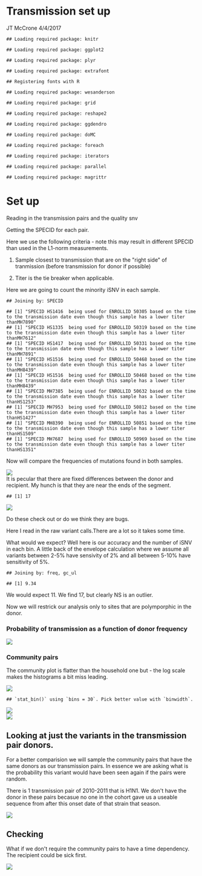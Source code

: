 Transmission set up
================
JT McCrone
4/4/2017

    ## Loading required package: knitr

    ## Loading required package: ggplot2

    ## Loading required package: plyr

    ## Loading required package: extrafont

    ## Registering fonts with R

    ## Loading required package: wesanderson

    ## Loading required package: grid

    ## Loading required package: reshape2

    ## Loading required package: ggdendro

    ## Loading required package: doMC

    ## Loading required package: foreach

    ## Loading required package: iterators

    ## Loading required package: parallel

    ## Loading required package: magrittr

Set up
======

Reading in the transmission pairs and the quality snv

Getting the SPECID for each pair.

Here we use the following criteria - note this may result in different SPECID than used in the L1-norm measurements.

1.  Sample closest to transmission that are on the "right side" of tranmission (before transmission for donor if possible)

2.  Titer is the tie breaker when applicable.

Here we are going to count the minority iSNV in each sample.

    ## Joining by: SPECID

    ## [1] "SPECID HS1416  being used for ENROLLID 50305 based on the time to the transmission date even though this sample has a lower titer thanMH7890"
    ## [1] "SPECID HS1335  being used for ENROLLID 50319 based on the time to the transmission date even though this sample has a lower titer thanMH7612"
    ## [1] "SPECID HS1417  being used for ENROLLID 50331 based on the time to the transmission date even though this sample has a lower titer thanMH7891"
    ## [1] "SPECID HS1516  being used for ENROLLID 50468 based on the time to the transmission date even though this sample has a lower titer thanMH8439"
    ## [1] "SPECID HS1516  being used for ENROLLID 50468 based on the time to the transmission date even though this sample has a lower titer thanMH8439"
    ## [1] "SPECID MH7385  being used for ENROLLID 50632 based on the time to the transmission date even though this sample has a lower titer thanHS1253"
    ## [1] "SPECID MH7953  being used for ENROLLID 50812 based on the time to the transmission date even though this sample has a lower titer thanHS1427"
    ## [1] "SPECID MH8390  being used for ENROLLID 50851 based on the time to the transmission date even though this sample has a lower titer thanHS1509"
    ## [1] "SPECID MH7687  being used for ENROLLID 50969 based on the time to the transmission date even though this sample has a lower titer thanHS1351"

Now will compare the frequencies of mutations found in both samples.

<img src="transmission_setup_files/figure-markdown_github/unnamed-chunk-5-1.png" style="display: block; margin: auto;" /> It is pecular that there are fixed differences between the donor and recipient. My hunch is that they are near the ends of the segment.

    ## [1] 17

<img src="transmission_setup_files/figure-markdown_github/unnamed-chunk-6-1.png" style="display: block; margin: auto;" />

Do these check out or do we think they are bugs.

Here I read in the raw variant calls.There are a lot so it takes some time.

What would we expect? Well here is our accuracy and the number of iSNV in each bin. A little back of the envelope calculation where we assume all variants between 2-5% have sensivity of 2% and all between 5-10% have sensitivity of 5%.

    ## Joining by: freq, gc_ul

    ## [1] 9.34

We would expect 11. We find 17, but clearly NS is an outlier.

Now we will restrick our analysis only to sites that are polymporphic in the donor.

### Probability of transmission as a function of donor frequency

<img src="transmission_setup_files/figure-markdown_github/unnamed-chunk-11-1.png" style="display: block; margin: auto;" />

### Community pairs

The community plot is flatter than the household one but - the log scale makes the histograms a bit miss leading.

<img src="transmission_setup_files/figure-markdown_github/unnamed-chunk-15-1.png" style="display: block; margin: auto;" />

    ## `stat_bin()` using `bins = 30`. Pick better value with `binwidth`.

<img src="transmission_setup_files/figure-markdown_github/unnamed-chunk-15-2.png" style="display: block; margin: auto;" />

<img src="transmission_setup_files/figure-markdown_github/unnamed-chunk-16-1.png" style="display: block; margin: auto;" />

Looking at just the variants in the transmission pair donors.
-------------------------------------------------------------

For a better comparision we will sample the community pairs that have the same donors as our transmission pairs. In essence we are asking what is the probability this variant would have been seen again if the pairs were random.

There is 1 transmission pair of 2010-2011 that is H1N1. We don't have the donor in these pairs becasue no one in the cohort gave us a useable sequence from after this onset date of that strain that season.

<img src="transmission_setup_files/figure-markdown_github/unnamed-chunk-20-1.png" style="display: block; margin: auto;" />

Checking
--------

What if we don't require the community pairs to have a time dependency. The recipient could be sick first.

<img src="transmission_setup_files/figure-markdown_github/unnamed-chunk-27-1.png" style="display: block; margin: auto;" />
